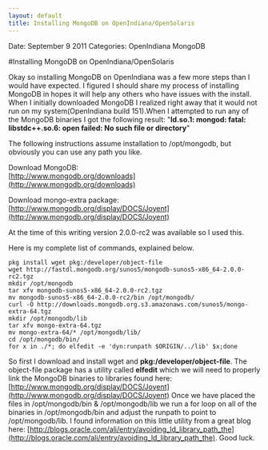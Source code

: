```yaml
---
layout: default
title: Installing MongoDB on OpenIndiana/OpenSolaris
---
```


Date: September 9 2011
Categories: OpenIndiana MongoDB

#Installing MongoDB on OpenIndiana/OpenSolaris

Okay so installing MongoDB on OpenIndiana was a few more steps than I would have expected. I figured I should share my process of installing MongoDB in hopes it will help any others who have issues with the install. When I initially downloaded MongoDB I realized right away that it would not run on my system(OpenIndiana build 151).When I attempted to run any of the MongoDB binaries I got the following result: "**ld.so.1: mongod: fatal: libstdc++.so.6: open failed: No such file or directory**"


The following instructions assume installation to /opt/mongodb, but obviously you can use any path you like.

Download MongoDB:  
[http://www.mongodb.org/downloads](http://www.mongodb.org/downloads)

Download mongo-extra package:  
[http://www.mongodb.org/display/DOCS/Joyent](http://www.mongodb.org/display/DOCS/Joyent)

At the time of this writing version 2.0.0-rc2 was available so I used this.

Here is my complete list of commands, explained below.

    pkg install wget pkg:/developer/object-file
    wget http://fastdl.mongodb.org/sunos5/mongodb-sunos5-x86_64-2.0.0-rc2.tgz
    mkdir /opt/mongodb
    tar xfv mongodb-sunos5-x86_64-2.0.0-rc2.tgz
    mv mongodb-sunos5-x86_64-2.0.0-rc2/bin /opt/mongodb/
    curl -O http://downloads.mongodb.org.s3.amazonaws.com/sunos5/mongo-extra-64.tgz
    mkdir /opt/mongodb/lib
    tar xfv mongo-extra-64.tgz
    mv mongo-extra-64/* /opt/mongodb/lib/
    cd /opt/mongodb/bin/
    for x in ./*; do elfedit -e 'dyn:runpath $ORIGIN/../lib' $x;done
    

So first I download and install wget and **pkg:/developer/object-file**. The object-file package has a utility called **elfedit** which
we will need to properly link the MongoDB binaries to libraries found here: [http://www.mongodb.org/display/DOCS/Joyent](http://www.mongodb.org/display/DOCS/Joyent)
Once we have placed the files in /opt/mongodb/bin & /opt/mongodb/lib we run a for loop on all of the binaries in /opt/mongodb/bin and adjust the runpath to point to /opt/mongodb/lib. I found information on this little utility from a great blog here: [http://blogs.oracle.com/ali/entry/avoiding_ld_library_path_the](http://blogs.oracle.com/ali/entry/avoiding_ld_library_path_the).
Good luck.
